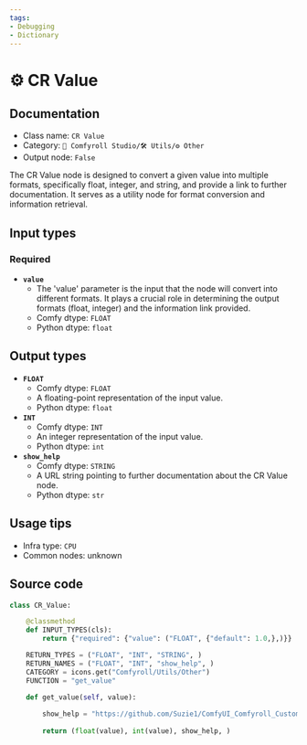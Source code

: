 ```yaml
---
tags:
- Debugging
- Dictionary
---
```


# ⚙️ CR Value
## Documentation
- Class name: `CR Value`
- Category: `🧩 Comfyroll Studio/🛠️ Utils/⚙️ Other`
- Output node: `False`

The CR Value node is designed to convert a given value into multiple formats, specifically float, integer, and string, and provide a link to further documentation. It serves as a utility node for format conversion and information retrieval.
## Input types
### Required
- **`value`**
    - The 'value' parameter is the input that the node will convert into different formats. It plays a crucial role in determining the output formats (float, integer) and the information link provided.
    - Comfy dtype: `FLOAT`
    - Python dtype: `float`
## Output types
- **`FLOAT`**
    - Comfy dtype: `FLOAT`
    - A floating-point representation of the input value.
    - Python dtype: `float`
- **`INT`**
    - Comfy dtype: `INT`
    - An integer representation of the input value.
    - Python dtype: `int`
- **`show_help`**
    - Comfy dtype: `STRING`
    - A URL string pointing to further documentation about the CR Value node.
    - Python dtype: `str`
## Usage tips
- Infra type: `CPU`
- Common nodes: unknown


## Source code
```python
class CR_Value:

    @classmethod
    def INPUT_TYPES(cls):  
        return {"required": {"value": ("FLOAT", {"default": 1.0,},)}}

    RETURN_TYPES = ("FLOAT", "INT", "STRING", )
    RETURN_NAMES = ("FLOAT", "INT", "show_help", )
    CATEGORY = icons.get("Comfyroll/Utils/Other")
    FUNCTION = "get_value"

    def get_value(self, value):
    
        show_help = "https://github.com/Suzie1/ComfyUI_Comfyroll_CustomNodes/wiki/Other-Nodes#cr-value"
        
        return (float(value), int(value), show_help, )

```
